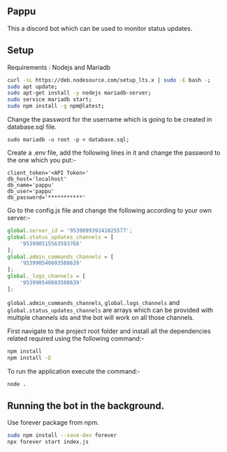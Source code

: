 ## Pappu

This a discord bot which can be used to monitor status updates.


## Setup

Requirements : Nodejs and Mariadb
```bash
curl -sL https://deb.nodesource.com/setup_lts.x | sudo -E bash -;
sudo apt update;
sudo apt-get install -y nodejs mariadb-server;
sudo service mariadb start;
sudo npm install -g npm@latest;
```

Change the password for the username which is going to be created in database.sql file.
```
sudo mariadb -u root -p < database.sql;
```

Create a .env file, add the following lines in it and change the password to the one which you put:-
```
client_token='<API Token>'
db_host='localhost'
db_name='pappu'
db_user='pappu'
db_password='***********'
```
Go to the config.js file and change the following according to your own server:-
```js
global.server_id = '953989939241025577';
global.status_updates_channels = [
	'953990515563593768'
];
global.admin_commands_channels = [
	'953990540603588639'
];
global._logs_channels = [
	'953990540603588639'
];
```
`global.admin_commands_channels`, `global.logs_channels` and `global.status_updates_channels` are arrays which can be provided with multiple channels ids and the bot will work on all those channels.

First navigate to the project root folder and install all the dependencies related required using the following command:-
```bash
npm install
npm install -D
```

To run the application execute the command:-
```bash
node .
```

## Running the bot in the background.

Use forever package from npm.


```bash
sudo npm install --save-dev forever
npx forever start index.js
```

